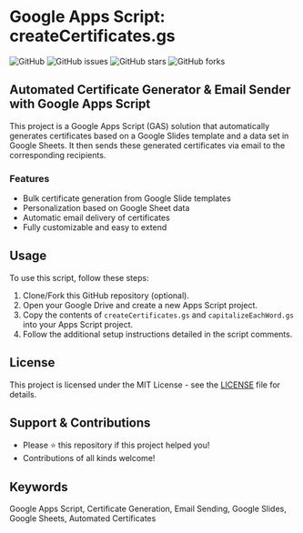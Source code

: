 # Google Apps Script: createCertificates.gs

![GitHub](https://img.shields.io/github/license/ImBIOS/GAS-CertificateCreationAndEmail)
![GitHub issues](https://img.shields.io/github/issues/ImBIOS/GAS-CertificateCreationAndEmail.svg)
![GitHub stars](https://img.shields.io/github/stars/ImBIOS/GAS-CertificateCreationAndEmail.svg)
![GitHub forks](https://img.shields.io/github/forks/ImBIOS/GAS-CertificateCreationAndEmail.svg)

## Automated Certificate Generator & Email Sender with Google Apps Script

This project is a Google Apps Script (GAS) solution that automatically generates certificates based on a Google Slides template and a data set in Google Sheets. It then sends these generated certificates via email to the corresponding recipients.

### Features

- Bulk certificate generation from Google Slide templates
- Personalization based on Google Sheet data
- Automatic email delivery of certificates
- Fully customizable and easy to extend

## Usage

To use this script, follow these steps:

1. Clone/Fork this GitHub repository (optional).
2. Open your Google Drive and create a new Apps Script project.
3. Copy the contents of `createCertificates.gs` and `capitalizeEachWord.gs` into your Apps Script project.
4. Follow the additional setup instructions detailed in the script comments.

## License

This project is licensed under the MIT License - see the [LICENSE](LICENSE) file for details.

## Support & Contributions

- Please ⭐️ this repository if this project helped you!
- Contributions of all kinds welcome!

## Keywords

Google Apps Script, Certificate Generation, Email Sending, Google Slides, Google Sheets, Automated Certificates
